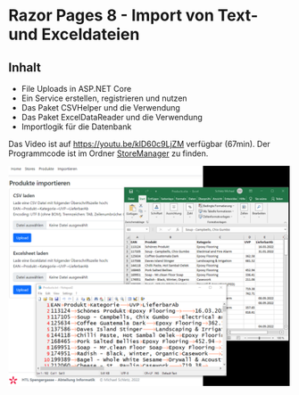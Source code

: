 # Razor Pages 8 - Import von Text- und Exceldateien

## Inhalt

- File Uploads in ASP.NET Core
- Ein Service erstellen, registrieren und nutzen
- Das Paket CSVHelper und die Verwendung
- Das Paket ExcelDataReader und die Verwendung
- Importlogik für die Datenbank

Das Video ist auf https://youtu.be/klD60c9LjZM verfügbar (67min). Der Programmcode ist im
Ordner [StoreManager](StoreManager) zu finden.

![](screenshot.png)
